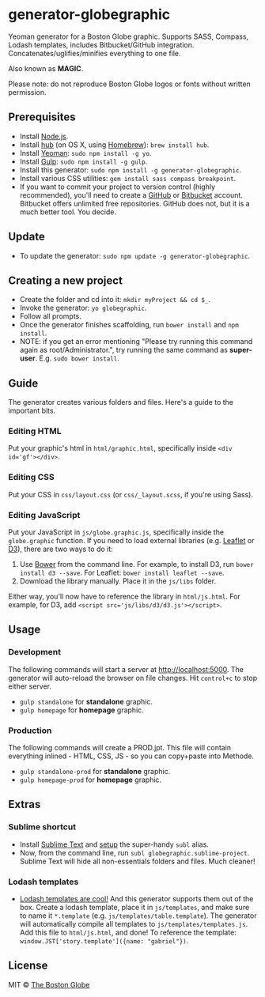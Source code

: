 # generator-globegraphic

Yeoman generator for a Boston Globe graphic. Supports SASS, Compass, Lodash templates, includes Bitbucket/GitHub integration. Concatenates/uglifies/minifies everything to one file.

Also known as **MAGIC**.

Please note: do not reproduce Boston Globe logos or fonts without written permission.

## Prerequisites

- Install [Node.js](http://nodejs.org/).
- Install [hub](https://github.com/github/hub) (on OS X, using [Homebrew](http://brew.sh)): `brew install hub`.
- Install [Yeoman](http://yeoman.io/): `sudo npm install -g yo`.
- Install [Gulp](https://github.com/gulpjs/gulp): `sudo npm install -g gulp`.
- Install this generator: `sudo npm install -g generator-globegraphic`.
- Install various CSS utilities: `gem install sass compass breakpoint`.
- If you want to commit your project to version control (highly recommended), you'll need to create a [GitHub](http://github.com) or [Bitbucket](http://bitbucket.org) account. Bitbucket offers unlimited free repositories. GitHub does not, but it is a much better tool. You decide.

## Update

- To update the generator: `sudo npm update -g generator-globegraphic`.

## Creating a new project
- Create the folder and cd into it: `mkdir myProject && cd $_`.
- Invoke the generator: `yo globegraphic`.
- Follow all prompts.
- Once the generator finishes scaffolding, run `bower install` and `npm install`.
- NOTE: if you get an error mentioning "Please try running this command again as root/Administrator.", try running the same command as **super-user**. E.g. `sudo bower install`.

## Guide

The generator creates various folders and files. Here's a guide to the important bits.

### Editing HTML

Put your graphic's html in `html/graphic.html`, specifically inside `<div id='gf'></div>`.

### Editing CSS

Put your CSS in `css/layout.css` (or `css/_layout.scss`, if you're using Sass).

### Editing JavaScript

Put your JavaScript in `js/globe.graphic.js`, specifically inside the `globe.graphic` function. If you need to load external libraries (e.g. [Leaflet](http://leafletjs.com/) or [D3](http://d3js.org/)), there are two ways to do it:

1. Use [Bower](http://bower.io/) from the command line. For example, to install D3, run `bower install d3 --save`. For Leaflet: `bower install leaflet --save`.
2. Download the library manually. Place it in the `js/libs` folder.

Either way, you'll now have to reference the library in `html/js.html`. For example, for D3, add `<script src='js/libs/d3/d3.js'></script>`.

## Usage

### Development

The following commands will start a server at [http://localhost:5000](http://localhost:5000). The generator will auto-reload the browser on file changes. Hit `control+c` to stop either server.

- `gulp standalone` for **standalone** graphic.
- `gulp homepage` for **homepage** graphic.

### Production

The following commands will create a PROD.jpt. This file will contain everything inlined - HTML, CSS, JS - so you can copy+paste into Methode.

- `gulp standalone-prod` for **standalone** graphic.
- `gulp homepage-prod` for **homepage** graphic.

## Extras

### Sublime shortcut

- Install [Sublime Text](http://www.sublimetext.com/3) and [setup](http://crabonature.pl/posts/20-sublime-text-3-on-os-x-terminal) the super-handy `subl` alias.
- Now, from the command line, run `subl globegraphic.sublime-project`. Sublime Text will hide all non-essentials folders and files. Much cleaner!

### Lodash templates

- [Lodash templates are cool!](http://lodash.com/docs#template) And this generator supports them out of the box. Create a lodash template, place it in `js/templates`, and make sure to name it `*.template` (e.g. `js/templates/table.template`). The generator will automatically compile all templates to `js/templates/templates.js`. Add this file to `html/js.html`, and done! To reference the template: `window.JST['story.template']({name: "gabriel"})`.

## License

MIT © [The Boston Globe](http://github.com/BostonGlobe)
